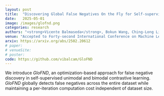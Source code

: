 ```yaml
---
layout: post
title:  "Discovering Global False Negatives On the Fly for Self-supervised Contrastive Learning"
date:   2025-05-01
image: /images/glofnd.png
categories: research
authors: "<strong>Vicente Balmaseda</strong>, Bokun Wang, Ching-Long Lin, Tianbao Yang"
venue: "Accepted to Forty-second International Conference on Machine Learning (ICML 2025)"
arxiv: https://arxiv.org/abs/2502.20612
# paper:
# venueSite:
# poster:
code: https://github.com/vibalcam/GloFND
---
```

We introduce *GloFND*, an optimization-based approach for false negative discovery in self-supervised unimodal and bimodal contrastive learning. *GloFND* globally detects false negatives across the entire dataset while maintaining a per-iteration computation cost independent of dataset size.
